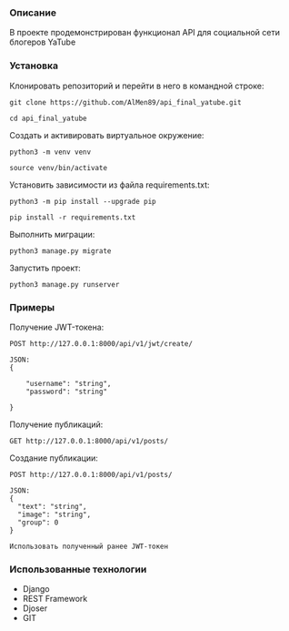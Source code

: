 ### Описание

В проекте продемонстрирован функционал API для социальной сети блогеров YaTube


### Установка

Клонировать репозиторий и перейти в него в командной строке:

```
git clone https://github.com/AlMen89/api_final_yatube.git
```

```
cd api_final_yatube
```

Cоздать и активировать виртуальное окружение:

```
python3 -m venv venv
```

```
source venv/bin/activate
```

Установить зависимости из файла requirements.txt:

```
python3 -m pip install --upgrade pip
```

```
pip install -r requirements.txt
```

Выполнить миграции:

```
python3 manage.py migrate
```

Запустить проект:

```
python3 manage.py runserver
```

### Примеры

Получение JWT-токена:

```
POST http://127.0.0.1:8000/api/v1/jwt/create/

JSON:
{

    "username": "string",
    "password": "string"

}
```

Получение публикаций:

```
GET http://127.0.0.1:8000/api/v1/posts/
```

Создание публикации:

```
POST http://127.0.0.1:8000/api/v1/posts/

JSON:
{
  "text": "string",
  "image": "string",
  "group": 0
}

Использовать полученный ранее JWT-токен
```


### Использованные технологии
- Django
- REST Framework
- Djoser
- GIT
